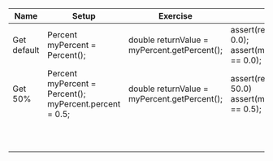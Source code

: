 | Name | Setup | Exercise | Verify | 
| ---- | ----- | -------- | ------ |
| Get default     | Percent myPercent = Percent(); |  double returnValue = myPercent.getPercent(); |  assert(returnValue == 0.0); <br> assert(myPercent.percent == 0.0); |
| Get 50% | Percent myPercent = Percent(); <br> myPercent.percent = 0.5; | double returnValue = myPercent.getPercent(); | assert(returnValue == 50.0) <br> assert(myPercent.percent == 0.5); |
|      |       |          |        |
|      |       |          |        |
|      |       |          |        |
|      |       |          |        |
|      |       |          |        |
|      |       |          |        |
|      |       |          |        |
|      |       |          |        |
|      |       |          |        |
|      |       |          |        |
